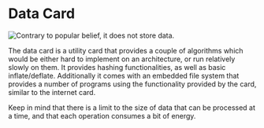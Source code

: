 # Data Card

![Contrary to popular belief, it does not store data.](oredict:opencomputers:dataCard1)

The data card is a utility card that provides a couple of algorithms which would be either hard to implement on an architecture, or run relatively slowly on them. It provides hashing functionalities, as well as basic inflate/deflate. Additionally it comes with an embedded file system that provides a number of programs using the functionality provided by the card, similar to the internet card.

Keep in mind that there is a limit to the size of data that can be processed at a time, and that each operation consumes a bit of energy.
